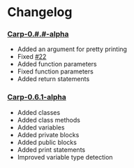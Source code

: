 # Changelog

### [Carp-0.#.#-alpha]()
- Added an argument for pretty printing
- Fixed [#22](https://github.com/DeflatedPickle/Carp/issues/22)
- Added function parameters
- Fixed function parameters
- Added return statements

### [Carp-0.6.1-alpha](https://github.com/DeflatedPickle/Carp/releases/tag/v0.6.1-alpha)
- Added classes
- Added class methods
- Added variables
- Added private blocks
- Added public blocks
- Added print statements
- Improved variable type detection